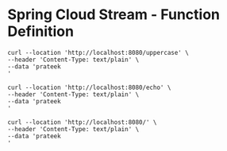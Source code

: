 # Spring Cloud Stream - Function Definition




```
curl --location 'http://localhost:8080/uppercase' \
--header 'Content-Type: text/plain' \
--data 'prateek
'
```



```
curl --location 'http://localhost:8080/echo' \
--header 'Content-Type: text/plain' \
--data 'prateek
'
```


```
curl --location 'http://localhost:8080/' \
--header 'Content-Type: text/plain' \
--data 'prateek
'
```